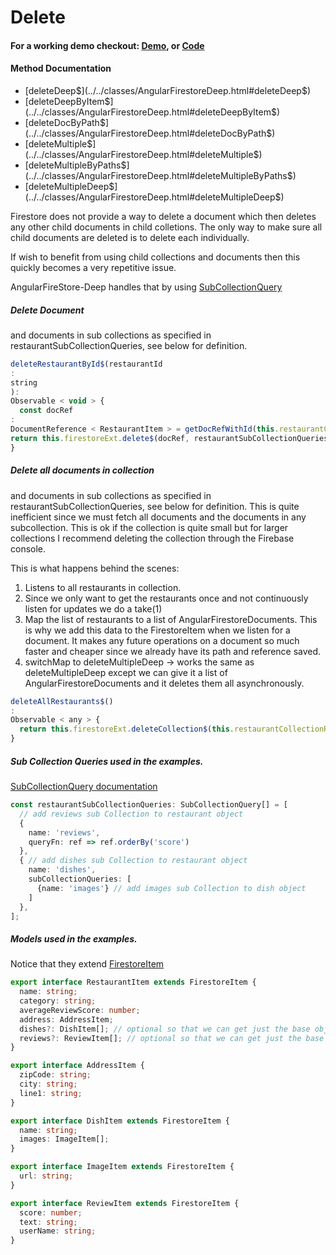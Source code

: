 # Delete

#### For a working demo checkout: [Demo](../../../demo_), or [Code](https://github.com/Tylder/angularfirestore-deep)

#### Method Documentation

- [deleteDeep$](../../classes/AngularFirestoreDeep.html#deleteDeep$)
- [deleteDeepByItem$](../../classes/AngularFirestoreDeep.html#deleteDeepByItem$)
- [deleteDocByPath$](../../classes/AngularFirestoreDeep.html#deleteDocByPath$)
- [deleteMultiple$](../../classes/AngularFirestoreDeep.html#deleteMultiple$)
- [deleteMultipleByPaths$](../../classes/AngularFirestoreDeep.html#deleteMultipleByPaths$)
- [deleteMultipleDeep$](../../classes/AngularFirestoreDeep.html#deleteMultipleDeep$)

Firestore does not provide a way to delete a document which then deletes any other child documents in child colletions. The only way to make
sure all child documents are deleted is to delete each individually.

If wish to benefit from using child collections and documents then this quickly becomes a very repetitive issue.

AngularFireStore-Deep handles that by using [SubCollectionQuery](../../classes/SubCollectionQuery.html)

##### Delete Document

and documents in sub collections as specified in restaurantSubCollectionQueries, see below for definition.

```typescript
deleteRestaurantById$(restaurantId
:
string
):
Observable < void > {
  const docRef
:
DocumentReference < RestaurantItem > = getDocRefWithId(this.restaurantCollectionRef, restaurantId);
return this.firestoreExt.delete$(docRef, restaurantSubCollectionQueries);
}
```

##### Delete all documents in collection

and documents in sub collections as specified in restaurantSubCollectionQueries, see below for definition. This is quite inefficient since
we must fetch all documents and the documents in any subcollection. This is ok if the collection is quite small but for larger collections I
recommend deleting the collection through the Firebase console.

This is what happens behind the scenes:

1. Listens to all restaurants in collection.
2. Since we only want to get the restaurants once and not continuously listen for updates we do a take(1)
3. Map the list of restaurants to a list of AngularFirestoreDocuments. This is why we add this data to the FirestoreItem when we listen for
   a document. It makes any future operations on a document so much faster and cheaper since we already have its path and reference saved.
4. switchMap to deleteMultipleDeep -> works the same as deleteMultipleDeep except we can give it a list of AngularFirestoreDocuments and it
   deletes them all asynchronously.

```ts
deleteAllRestaurants$()
:
Observable < any > {
  return this.firestoreExt.deleteCollection$(this.restaurantCollectionRef, restaurantSubCollectionQueries);
}
```

##### Sub Collection Queries used in the examples.

[SubCollectionQuery documentation](../../interfaces/SubCollectionQuery.html)

```typescript
const restaurantSubCollectionQueries: SubCollectionQuery[] = [
  // add reviews sub Collection to restaurant object
  {
    name: 'reviews',
    queryFn: ref => ref.orderBy('score')
  },
  { // add dishes sub Collection to restaurant object
    name: 'dishes',
    subCollectionQueries: [
      {name: 'images'} // add images sub Collection to dish object
    ]
  },
];
```

##### Models used in the examples.

Notice that they extend [FirestoreItem](../../interfaces/FirestoreItem.html)

```typescript
export interface RestaurantItem extends FirestoreItem {
  name: string;
  category: string;
  averageReviewScore: number;
  address: AddressItem;
  dishes?: DishItem[]; // optional so that we can get just the base object to display in a list
  reviews?: ReviewItem[]; // optional so that we can get just the base object to display in a list
}

export interface AddressItem {
  zipCode: string;
  city: string;
  line1: string;
}

export interface DishItem extends FirestoreItem {
  name: string;
  images: ImageItem[];
}

export interface ImageItem extends FirestoreItem {
  url: string;
}

export interface ReviewItem extends FirestoreItem {
  score: number;
  text: string;
  userName: string;
}
```
